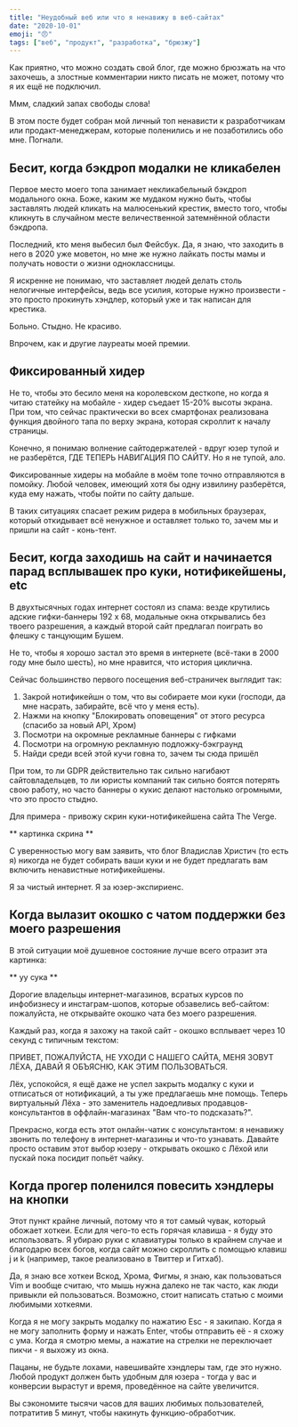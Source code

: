 ```yaml
---
title: "Неудобный веб или что я ненавижу в веб-сайтах"
date: "2020-10-01"
emoji: "😠"
tags: ["веб", "продукт", "разработка", "брюзжу"]
---
```


Как приятно, что можно создать свой блог, где можно брюзжать на что захочешь, а злостные комментарии никто писать не может, потому что я их ещё не подключил.

Ммм, сладкий запах свободы слова!

В этом посте будет собран мой личный топ ненависти к разработчикам или продакт-менеджерам, которые поленились и не позаботились обо мне. Погнали.

## Бесит, когда бэкдроп модалки не кликабелен

Первое место моего топа занимает некликабельный бэкдроп модального окна. Боже, каким же мудаком нужно быть, чтобы заставлять людей кликать на малюсенький крестик, вместо того, чтобы кликнуть в случайном месте величественной затемнённой области бэкдропа.

Последний, кто меня выбесил был Фейсбук. Да, я знаю, что заходить в него в 2020 уже моветон, но мне же нужно лайкать посты мамы и получать новости о жизни одноклассницы.

Я искренне не понимаю, что заставляет людей делать столь нелогичные интерфейсы, ведь все усилия, которые нужно произвести - это просто прокинуть хэндлер, который уже и так написан для крестика.

Больно. Стыдно. Не красиво.

Впрочем, как и другие лауреаты моей премии.

## Фиксированный хидер

Не то, чтобы это бесило меня на королевском десткопе, но когда я читаю статейку на мобайле - хидер съедает 15-20% высоты экрана. При том, что сейчас практически во всех смартфонах реализована функция двойного тапа по верху экрана, которая скроллит к началу страницы.

Конечно, я понимаю волнение сайтодержателей - вдруг юзер тупой и не разберётся, ГДЕ ТЕПЕРЬ НАВИГАЦИЯ ПО САЙТУ. Но я не тупой, ало.

Фиксированные хидеры на мобайле в моём топе точно отправляются в помойку. Любой человек, имеющий хотя бы одну извилину разберётся, куда ему нажать, чтобы пойти по сайту дальше.

В таких ситуациях спасает режим ридера в мобильных браузерах, который откидывает всё ненужное и оставляет только то, зачем мы и пришли на сайт - конь-тент.

## Бесит, когда заходишь на сайт и начинается парад всплывашек про куки, нотификейшены, etc

В двухтысячных годах интернет состоял из спама: везде крутились адские гифки-баннеры 192 x 68, модальные окна открывались без твоего разрешения, а каждый второй сайт предлагал поиграть во флешку с танцующим Бушем.

Не то, чтобы я хорошо застал это время в интернете (всё-таки в 2000 году мне было шесть), но мне нравится, что история циклична.

Сейчас большинство первого посещения веб-страничек выглядит так:

1. Закрой нотификейшн о том, что вы собираете мои куки (господи, да мне насрать, забирайте, всё что у меня есть).
2. Нажми на кнопку "Блокировать оповещения" от этого ресурса (спасибо за новый API, Хром)
3. Посмотри на окромные рекламные баннеры с гифками
4. Посмотри на огромную рекламную подложку-бэкграунд
5. Найди среди всей этой кучи говна то, зачем ты сюда пришёл

При том, то ли GDPR действительно так сильно нагибают сайтовладельцев, то ли юристы компаний так сильно боятся потерять свою работу, но часто баннеры о кукис делают настолько огромными, что это просто стыдно.

Для примера - привожу скрин куки-нотификейшена сайта The Verge.

** картинка скрина **

С уверенностью могу вам заявить, что блог Владислав Христич (то есть я) никогда не будет собирать ваши куки и не будет предлагать вам включить ненавистные нотификейшены.

Я за чистый интернет. Я за юзер-экспириенс.

## Когда вылазит окошко с чатом поддержки без моего разрешения

В этой ситуации моё душевное состояние лучше всего отразит эта картинка:

** уу сука **

Дорогие владельцы интернет-магазинов, всратых курсов по инфобизнесу и инстаграм-шопов, которые обзавелись веб-сайтом: пожалуйста, не открывайте окошко чата без моего разрешения.

Каждый раз, когда я захожу на такой сайт - окошко всплывает через 10 секунд с типичным текстом:

ПРИВЕТ, ПОЖАЛУЙСТА, НЕ УХОДИ С НАШЕГО САЙТА, МЕНЯ ЗОВУТ ЛЁХА, ДАВАЙ Я ОБЪЯСНЮ, КАК ЭТИМ ПОЛЬЗОВАТЬСЯ.

Лёх, успокойся, я ещё даже не успел закрыть модалку с куки и отписаться от нотификаций, а ты уже предлагаешь мне помощь. Теперь виртуальный Лёха - это заменитель надоедливых продавцов-консультантов в оффлайн-магазинах "Вам что-то подсказать?".

Прекрасно, когда есть этот онлайн-чатик с консультантом: я ненавижу звонить по телефону в интернет-магазины и что-то узнавать. Давайте просто оставим этот выбор юзеру - открывать окошко с Лёхой или пускай пока посидит попьёт чайку.

## Когда прогер поленился повесить хэндлеры на кнопки

Этот пункт крайне личный, потому что я тот самый чувак, который обожает хоткеи. Если для чего-то есть горячая клавиша - я буду это использовать. Я убираю руки с клавиатуры только в крайнем случае и благодарю всех богов, когда сайт можно скроллить с помощью клавиш j и k (например, такое реализовано в Твиттер и Гитхаб).

Да, я знаю все хоткеи Вскод, Хрома, Фигмы, я знаю, как пользоваться Vim и вообще считаю, что мышь нужна далеко не так часто, как люди привыкли ей пользоваться. Возможно, стоит написать статью с моими любимыми хоткеями.

Когда я не могу закрыть модалку по нажатию Esc - я закипаю.
Когда я не могу заполнить форму и нажать Enter, чтобы отправить её - я схожу с ума.
Когда я смотрю мемы, а нажатие на стрелки не переключает пикчи - я выхожу из окна.

Пацаны, не будьте лохами, навешивайте хэндлеры там, где это нужно. Любой продукт должен быть удобным для юзера - тогда у вас и конверсии вырастут и время, проведённое на сайте увеличится.

Вы сэкономите тысячи часов для ваших любимых пользователей, потратитив 5 минут, чтобы накинуть функцию-обработчик.
